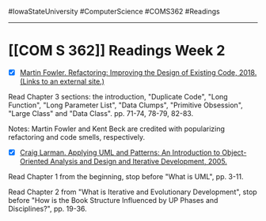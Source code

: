 #IowaStateUniversity
#ComputerScience 
#COMS362 
#Readings


---

# [[COM S 362]] Readings Week 2

- [x] [Martin Fowler. Refactoring: Improving the Design of Existing Code, 2018. (Links to an external site.)](https://iowa-primo.hosted.exlibrisgroup.com/primo-explore/fulldisplay?docid=TN_cdi_safari_books_9780134757681&context=PC&vid=01IASU&lang=en_US&search_scope=ComboPrimocentral&adaptor=primo_central_multiple_fe&tab=default_tab&query=any,contains,improving%20the%20design%20of%20existing%20code%20fowler&offset=0)

Read Chapter 3 sections: the introduction, "Duplicate Code", "Long Function", "Long Parameter List", "Data Clumps", "Primitive Obsession", "Large Class" and "Data Class". pp. 71-74, 78-79, 82-83.

Notes: Martin Fowler and Kent Beck are credited with popularizing refactoring and code smells, respectively.

- [x] [Craig Larman. Applying UML and Patterns: An Introduction to Object-Oriented Analysis and Design and Iterative Development, 2005.](https://iowa-primo.hosted.exlibrisgroup.com/primo-explore/fulldisplay?docid=01IASU_ALMA21220031060002756&context=L&vid=01IASU&lang=en_US&search_scope=ComboPrimocentral&adaptor=Local%20Search%20Engine&tab=default_tab&query=any,contains,applying%20uml%20and%20patterns&offset=0)

Read Chapter 1 from the beginning, stop before "What is UML", pp. 3-11.

Read Chapter 2 from "What is Iterative and Evolutionary Development", stop before "How is the Book Structure Influenced by UP Phases and Disciplines?", pp. 19-36.